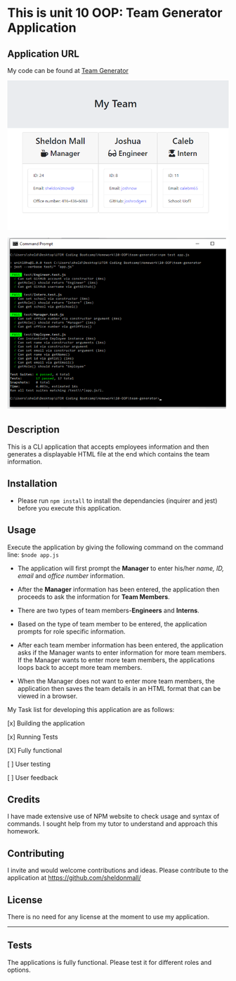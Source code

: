# This is unit 10 OOP: Team Generator Application

## Application URL

My code can be found at [Team Generator](https://sheldonmall.github.io/team-generator/) 

![Team Page](./MyTeam.png)

![Test Result](./testresult.png)

## Description

This is a CLI application that accepts employees information and then generates a displayable HTML file at the end which contains the team information.

## Installation

* Please run `npm install` to install the dependancies (inquirer and jest) before you execute this application.

## Usage 

Execute the application by giving the following command on the command line:
`$node app.js`

* The application will first prompt the **Manager** to enter his/her *name, ID, email* and *office number* information.

- After the **Manager** information has been entered, the application then proceeds to ask the information for **Team Members**.

- There are two types of team members-**Engineers** and **Interns**.

- Based on the type of team member to be entered, the application prompts for role specific information.

- After each team member information has been entered, the application asks if the Manager wants to enter information for more team members. If the Manager wants to enter more team members, the applications loops back to accept more team members.

- When the Manager does not want to enter more team members, the application then saves the team details in an HTML format that can be viewed in a browser.

My Task list for developing this application are as follows:

[x] Building the application

[x] Running Tests 

[X] Fully functional

[ ] User testing

[ ] User feedback 


## Credits

I have made extensive use of NPM website to check usage and syntax of commands. I sought help from my tutor to understand and approach this homework. 

## Contributing

I invite and would welcome contributions and ideas. Please contribute to the application at https://github.com/sheldonmall/

## License

There is no need for any license at the moment to use my application.

---

## Tests

The applications is fully functional. Please test it for different roles and options.
